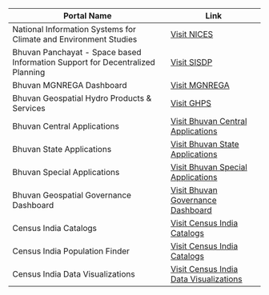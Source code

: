 | Portal Name | Link |
| --- | --- |
| National Information Systems for Climate and Environment Studies | [Visit NICES](https://nices.nrsc.gov.in/products/atmosphere.php) |
| Bhuvan Panchayat - Space based Information Support for Decentralized Planning | [Visit SISDP](https://bhuvanpanchayat.nrsc.gov.in/) |
| Bhuvan MGNREGA Dashboard | [Visit MGNREGA](https://bhuvan-app2.nrsc.gov.in/mgnrega/nrega_dashboard_phase2/#) |
| Bhuvan Geospatial Hydro Products & Services | [Visit GHPS](https://bhuvan.nrsc.gov.in/nhp/) |
| Bhuvan Central Applications | [Visit Bhuvan Central Applications](https://bhuvan.nrsc.gov.in/home/stateapp/index.php?type=central_apps) |
| Bhuvan State Applications | [Visit Bhuvan State Applications](https://bhuvan.nrsc.gov.in/home/stateapp/index.php?type=state_apps) |
| Bhuvan Special Applications | [Visit Bhuvan Special Applications](https://bhuvan.nrsc.gov.in/home/stateapp/index.php?type=special_apps) |
| Bhuvan Geospatial Governance Dashboard | [Visit Bhuvan Governance Dashboard](https://bhuvan-app1.nrsc.gov.in/sitemap/) 
| Census India Catalogs | [Visit Census India Catalogs](https://censusindia.gov.in/nada/index.php/catalog/free_search) |
| Census India Population Finder | [Visit Census India Catalogs](https://censusindia.gov.in/census.website/data/population-finder) |
| Census India Data Visualizations | [Visit Census India Data Visualizations](https://censusindia.gov.in/census.website/data/data-visualizations/) |
